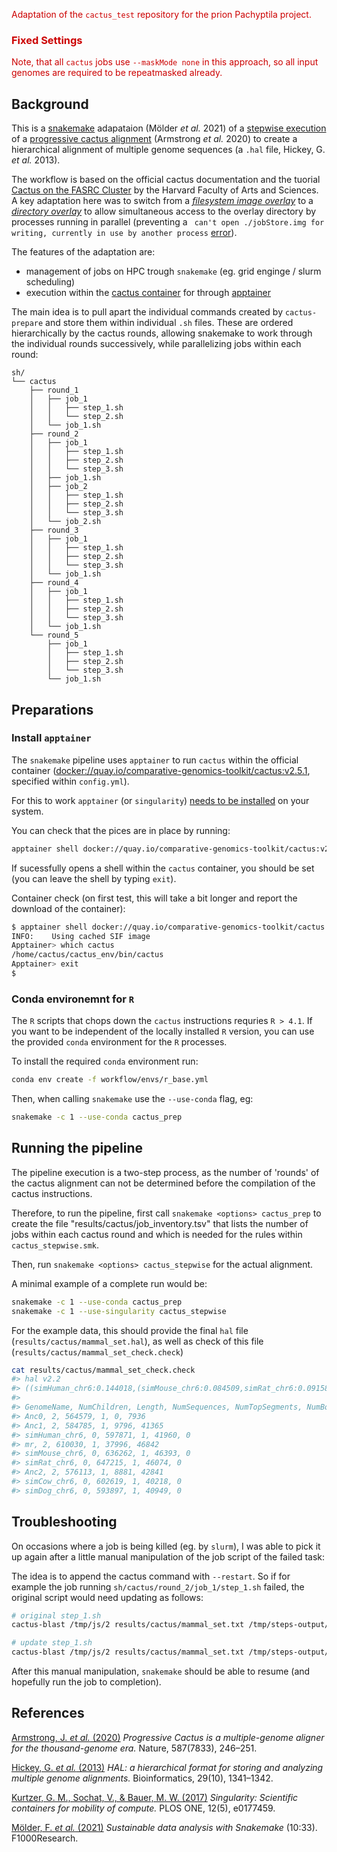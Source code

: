 <div style='color:#cc0000'>

Adaptation of the `cactus_test` repository for the prion Pachyptila project.

### Fixed Settings

Note, that all `cactus` jobs use `--maskMode none` in this approach, so all input genomes are required to be repeatmasked already.

</div>
 
## Background

This is a [snakemake](https://snakemake.github.io/) adapataion (Mölder *et al.* 2021) of a [stepwise execution](https://github.com/ComparativeGenomicsToolkit/cactus/blob/master/doc/progressive.md#running-step-by-step) of a [progressive cactus alignment](https://github.com/ComparativeGenomicsToolkit/cactus) (Armstrong *et al.* 2020) to create a hierarchical alignment of multiple genome sequences (a `.hal` file, Hickey, G. *et al.* 2013).

The workflow is based on the official cactus documentation and the tuorial [Cactus on the FASRC Cluster](https://informatics.fas.harvard.edu/cactus-on-the-fasrc-cluster.html) by the Harvard Faculty of Arts and Sciences.
A key adaptation here was to switch from a [*filesystem image overlay*](https://apptainer.org/docs/user/main/persistent_overlays.html#filesystem-image-overlay) to a [*directory overlay*](https://apptainer.org/docs/user/main/persistent_overlays.html#directory-overlay) to allow simultaneous access to the overlay directory by processes running in parallel (preventing a ` can't open ./jobStore.img for writing, currently in use by another process` [error](https://github.com/ComparativeGenomicsToolkit/cactus/issues/261)).

The features of the adaptation are:
 - management of jobs on HPC trough `snakemake` (eg. grid enginge / slurm scheduling) 
 - execution within the [cactus container](https://quay.io/repository/comparative-genomics-toolkit/cactus?tab=info) for through [apptainer](https://apptainer.org/)

The main idea is to pull apart the individual commands created by `cactus-prepare` and store them within individual `.sh` files.
These are ordered hierarchically by the cactus rounds, allowing snakemake to work through the individual rounds successively, while parallelizing jobs within each round:

```
sh/ 
└── cactus
    ├── round_1
    │   ├── job_1
    │   │   ├── step_1.sh
    │   │   └── step_2.sh
    │   └── job_1.sh
    ├── round_2
    │   ├── job_1
    │   │   ├── step_1.sh
    │   │   ├── step_2.sh
    │   │   └── step_3.sh
    │   ├── job_1.sh
    │   ├── job_2
    │   │   ├── step_1.sh
    │   │   ├── step_2.sh
    │   │   └── step_3.sh
    │   └── job_2.sh
    ├── round_3
    │   ├── job_1
    │   │   ├── step_1.sh
    │   │   ├── step_2.sh
    │   │   └── step_3.sh
    │   └── job_1.sh
    ├── round_4
    │   ├── job_1
    │   │   ├── step_1.sh
    │   │   ├── step_2.sh
    │   │   └── step_3.sh
    │   └── job_1.sh
    └── round_5
        ├── job_1
        │   ├── step_1.sh
        │   ├── step_2.sh
        │   └── step_3.sh
        └── job_1.sh
```

## Preparations

### Install `apptainer`

The `snakemake` pipeline uses `apptainer` to run `cactus` within the official container (<docker://quay.io/comparative-genomics-toolkit/cactus:v2.5.1>, specified within `config.yml`).

For this to work `apptainer` (or `singularity`) [needs to be installed](https://apptainer.org/docs/admin/main/installation.html) on your system.

You can check that the pices are in place by running:

```sh
apptainer shell docker://quay.io/comparative-genomics-toolkit/cactus:v2.5.1
```

If sucessfully opens a shell within the `cactus` container, you should be set (you can leave the shell by typing `exit`).

Container check (on first test, this will take a bit longer and report the download of the container):

```sh
$ apptainer shell docker://quay.io/comparative-genomics-toolkit/cactus:v2.5.1
INFO:    Using cached SIF image
Apptainer> which cactus
/home/cactus/cactus_env/bin/cactus
Apptainer> exit
$
```

### Conda environemnt for `R`

The `R` scripts that chops down the `cactus` instructions requries `R > 4.1`.
If you want to be independent of the locally installed `R` version, you can use the provided `conda` environment for the `R` processes.

To install the required `conda` environment run:

```sh
conda env create -f workflow/envs/r_base.yml
```

Then, when calling `snakemake` use the `--use-conda` flag, eg:

```sh
snakemake -c 1 --use-conda cactus_prep
```

## Running the pipeline

The pipeline execution is a two-step process, as the number of 'rounds' of the cactus alignment can not be determined before the compilation of the cactus instructions.

Therefore, to run the pipeline, first call `snakemake <options> cactus_prep` to create the file "results/cactus/job_inventory.tsv" that lists the number of jobs within each cactus round and which is  needed for the rules within `cactus_stepwise.smk`.

Then, run `snakemake <options> cactus_stepwise` for the actual alignment.

A minimal example of a complete run would be:

```sh
snakemake -c 1 --use-conda cactus_prep
snakemake -c 1 --use-singularity cactus_stepwise
```

For the example data, this should provide the final `hal` file (`results/cactus/mammal_set.hal`), as well as check of this file (`results/cactus/mammal_set_check.check`)

```sh
cat results/cactus/mammal_set_check.check 
#> hal v2.2
#> ((simHuman_chr6:0.144018,(simMouse_chr6:0.084509,simRat_chr6:0.091589)mr:0.271974)Anc1:0.020593,(simCow_chr6:0.18908,simDog_chr6:0.16303)Anc2:0.032898)Anc0;
#> 
#> GenomeName, NumChildren, Length, NumSequences, NumTopSegments, NumBottomSegments
#> Anc0, 2, 564579, 1, 0, 7936
#> Anc1, 2, 584785, 1, 9796, 41365
#> simHuman_chr6, 0, 597871, 1, 41960, 0
#> mr, 2, 610030, 1, 37996, 46842
#> simMouse_chr6, 0, 636262, 1, 46393, 0
#> simRat_chr6, 0, 647215, 1, 46074, 0
#> Anc2, 2, 576113, 1, 8881, 42841
#> simCow_chr6, 0, 602619, 1, 40218, 0
#> simDog_chr6, 0, 593897, 1, 40949, 0
```

## Troubleshooting

On occasions where a job is being killed (eg. by `slurm`), I was able to pick it up again after a little manual manipulation of the job script of the failed task:

The idea is to append the cactus command with `--restart`.
So if for example the job running `sh/cactus/round_2/job_1/step_1.sh` failed, the original script would need updating as follows:

```sh
# original step_1.sh
cactus-blast /tmp/js/2 results/cactus/mammal_set.txt /tmp/steps-output/Anc2.cigar --root Anc2  --maxCores 4
```

```sh
# update step_1.sh
cactus-blast /tmp/js/2 results/cactus/mammal_set.txt /tmp/steps-output/Anc2.cigar --root Anc2  --maxCores 4 --restart
```

After this manual manipulation, `snakemake` should be able to resume (and hopefully run the job to completion).

## References

[Armstrong, J. *et al.* (2020)](https://doi.org/10.1038/s41586-020-2871-y) *Progressive Cactus is a multiple-genome aligner for the thousand-genome era.* Nature, 587(7833), 246–251. 

[Hickey, G. *et al.* (2013)](https://doi.org/10.1093/bioinformatics/btt128) *HAL: a hierarchical format for storing and analyzing multiple genome alignments.* Bioinformatics, 29(10), 1341–1342. 

[Kurtzer, G. M., Sochat, V., & Bauer, M. W. (2017)](https://doi.org/10.1371/journal.pone.0177459) *Singularity: Scientific containers for mobility of compute.* PLOS ONE, 12(5), e0177459. 

[Mölder, F. *et al.* (2021)](https://doi.org/10.12688/f1000research.29032.1) *Sustainable data analysis with Snakemake* (10:33). F1000Research. 
